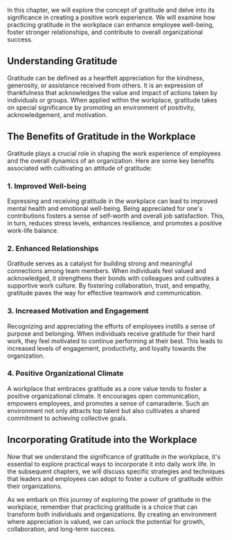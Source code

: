 
In this chapter, we will explore the concept of gratitude and delve into its significance in creating a positive work experience. We will examine how practicing gratitude in the workplace can enhance employee well-being, foster stronger relationships, and contribute to overall organizational success.

**Understanding Gratitude**
---------------------------

Gratitude can be defined as a heartfelt appreciation for the kindness, generosity, or assistance received from others. It is an expression of thankfulness that acknowledges the value and impact of actions taken by individuals or groups. When applied within the workplace, gratitude takes on special significance by promoting an environment of positivity, acknowledgement, and motivation.

**The Benefits of Gratitude in the Workplace**
----------------------------------------------

Gratitude plays a crucial role in shaping the work experience of employees and the overall dynamics of an organization. Here are some key benefits associated with cultivating an attitude of gratitude:

### 1. Improved Well-being

Expressing and receiving gratitude in the workplace can lead to improved mental health and emotional well-being. Being appreciated for one's contributions fosters a sense of self-worth and overall job satisfaction. This, in turn, reduces stress levels, enhances resilience, and promotes a positive work-life balance.

### 2. Enhanced Relationships

Gratitude serves as a catalyst for building strong and meaningful connections among team members. When individuals feel valued and acknowledged, it strengthens their bonds with colleagues and cultivates a supportive work culture. By fostering collaboration, trust, and empathy, gratitude paves the way for effective teamwork and communication.

### 3. Increased Motivation and Engagement

Recognizing and appreciating the efforts of employees instills a sense of purpose and belonging. When individuals receive gratitude for their hard work, they feel motivated to continue performing at their best. This leads to increased levels of engagement, productivity, and loyalty towards the organization.

### 4. Positive Organizational Climate

A workplace that embraces gratitude as a core value tends to foster a positive organizational climate. It encourages open communication, empowers employees, and promotes a sense of camaraderie. Such an environment not only attracts top talent but also cultivates a shared commitment to achieving collective goals.

**Incorporating Gratitude into the Workplace**
----------------------------------------------

Now that we understand the significance of gratitude in the workplace, it's essential to explore practical ways to incorporate it into daily work life. In the subsequent chapters, we will discuss specific strategies and techniques that leaders and employees can adopt to foster a culture of gratitude within their organizations.

As we embark on this journey of exploring the power of gratitude in the workplace, remember that practicing gratitude is a choice that can transform both individuals and organizations. By creating an environment where appreciation is valued, we can unlock the potential for growth, collaboration, and long-term success.
